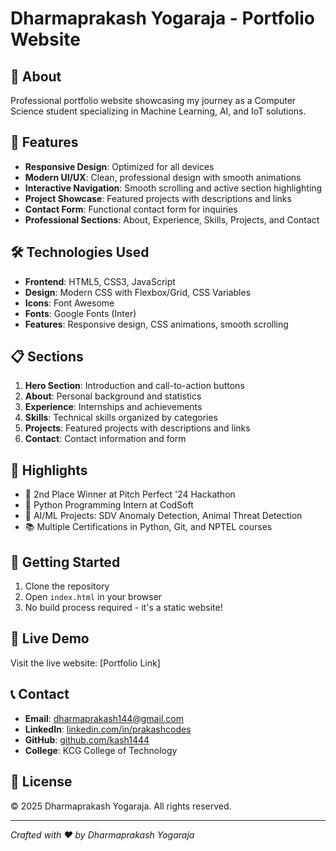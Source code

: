 # Dharmaprakash Yogaraja - Portfolio Website

## 🚀 About
Professional portfolio website showcasing my journey as a Computer Science student specializing in Machine Learning, AI, and IoT solutions.

## 🌟 Features
- **Responsive Design**: Optimized for all devices
- **Modern UI/UX**: Clean, professional design with smooth animations
- **Interactive Navigation**: Smooth scrolling and active section highlighting
- **Project Showcase**: Featured projects with descriptions and links
- **Contact Form**: Functional contact form for inquiries
- **Professional Sections**: About, Experience, Skills, Projects, and Contact

## 🛠️ Technologies Used
- **Frontend**: HTML5, CSS3, JavaScript
- **Design**: Modern CSS with Flexbox/Grid, CSS Variables
- **Icons**: Font Awesome
- **Fonts**: Google Fonts (Inter)
- **Features**: Responsive design, CSS animations, smooth scrolling

## 📋 Sections
1. **Hero Section**: Introduction and call-to-action buttons
2. **About**: Personal background and statistics
3. **Experience**: Internships and achievements
4. **Skills**: Technical skills organized by categories
5. **Projects**: Featured projects with descriptions and links
6. **Contact**: Contact information and form

## 🎯 Highlights
- 🥈 2nd Place Winner at Pitch Perfect '24 Hackathon
- 🐍 Python Programming Intern at CodSoft
- 🤖 AI/ML Projects: SDV Anomaly Detection, Animal Threat Detection
- 📚 Multiple Certifications in Python, Git, and NPTEL courses

## 🚀 Getting Started
1. Clone the repository
2. Open `index.html` in your browser
3. No build process required - it's a static website!

## 📱 Live Demo
Visit the live website: [Portfolio Link]

## 📞 Contact
- **Email**: dharmaprakash144@gmail.com
- **LinkedIn**: [linkedin.com/in/prakashcodes](https://www.linkedin.com/in/prakashcodes/)
- **GitHub**: [github.com/kash1444](https://github.com/kash1444)
- **College**: KCG College of Technology

## 📄 License
© 2025 Dharmaprakash Yogaraja. All rights reserved.

---
*Crafted with ❤️ by Dharmaprakash Yogaraja*
